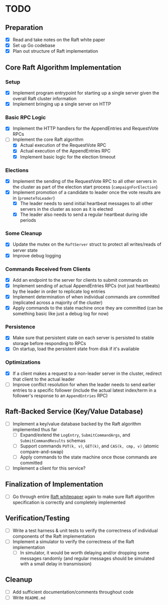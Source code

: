 # TODO

## Preparation

- [x] Read and take notes on the Raft white paper
- [x] Set up Go codebase
- [x] Plan out structure of Raft implementation

## Core Raft Algorithm Implementation

### Setup

- [x] Implement program entrypoint for starting up a single server given the overall Raft cluster information
- [x] Implement bringing up a single server on HTTP

### Basic RPC Logic

- [x] Implement the HTTP handlers for the AppendEntries and RequestVote RPCs
- [ ] Implement the core Raft algorithm
  - [x] Actual execution of the RequestVote RPC
  - [x] Actual execution of the AppendEntries RPC
  - [x] Implement basic logic for the election timeout

### Elections

- [x] Implement the sending of the RequestVote RPC to all other servers in the cluster as part of the election start process (`campaignForElection`)
- [x] Implement promotion of a candidate to leader once the vote results are in (`promoteToLeader`)
  - [x] The leader needs to send initial heartbeat messages to all other servers in the cluster as soon as it is elected
  - [x] The leader also needs to send a regular heartbeat during idle periods

### Some Cleanup

- [x] Update the mutex on the `RaftServer` struct to protect all writes/reads of server state
- [x] Improve debug logging

### Commands Received from Clients

- [x] Add an endpoint to the server for clients to submit commands on
- [x] Implement sending of actual AppendEntries RPCs (not just heartbeats) by the leader in order to replicate log entries
- [x] Implement determination of when individual commands are committed (replicated across a majority of the cluster)
- [x] Apply commands to the state machine once they are committed (can be something basic like just a debug log for now)

### Persistence

- [x] Make sure that persistent state on each server is persisted to stable storage before responding to RPCs
- [x] On startup, load the persistent state from disk if it's available

### Optimizations

- [x] If a client makes a request to a non-leader server in the cluster, redirect that client to the actual leader
- [ ] Improve conflict resolution for when the leader needs to send earlier entries to a specific follower (include the actual latest index/term in a follower's response to an `AppendEntries` RPC)

## Raft-Backed Service (Key/Value Database)

- [ ] Implement a key/value database backed by the Raft algorithm implemented thus far
  - [ ] Expand/extend the `LogEntry`, `SubmitCommandArgs`, and `SubmitCommandResults` schemas
  - [ ] Support commands `PUT(k, v)`, `GET(k)`, and `CAS(k, cmp, v)` (atomic compare-and-swap)
  - [ ] Apply commands to the state machine once those commands are committed
- [ ] Implement a client for this service?

## Finalization of Implementation

- [ ] Go through entire [Raft whitepaper](https://raft.github.io/raft.pdf) again to make sure Raft algorithm specification is correctly and completely implemented

## Verification/Testing

- [ ] Write a test harness & unit tests to verify the correctness of individual components of the Raft implementation
- [ ] Implement a simulator to verify the correctness of the Raft implementation
  - [ ] In simulator, it would be worth delaying and/or dropping some messages randomly (and regular messages should be simulated with a small delay in transmission)

## Cleanup

- [ ] Add sufficient documentation/comments throughout code
- [ ] Write `README.md`
